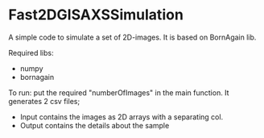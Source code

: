 # Fast2DGISAXSSimulation

A simple code to simulate a set of 2D-images. It is based on BornAgain lib.

Required libs:
- numpy 
- bornagain

To run: put the required "numberOfImages" in the main function. It generates 2 csv files;
- Input contains the images as 2D arrays with a separating col.
- Output contains the details about the sample 
